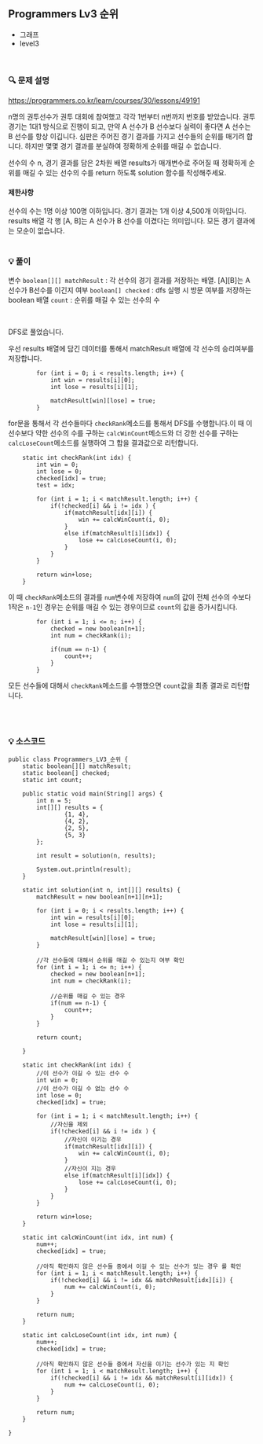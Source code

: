 ## Programmers Lv3 순위

- 그래프
- level3

<br>


### 🔍 문제 설명
https://programmers.co.kr/learn/courses/30/lessons/49191

n명의 권투선수가 권투 대회에 참여했고 각각 1번부터 n번까지 번호를 받았습니다. 권투 경기는 1대1 방식으로 진행이 되고, 만약 A 선수가 B 선수보다 실력이 좋다면 A 선수는 B 선수를 항상 이깁니다. 심판은 주어진 경기 결과를 가지고 선수들의 순위를 매기려 합니다. 하지만 몇몇 경기 결과를 분실하여 정확하게 순위를 매길 수 없습니다.

선수의 수 n, 경기 결과를 담은 2차원 배열 results가 매개변수로 주어질 때 정확하게 순위를 매길 수 있는 선수의 수를 return 하도록 solution 함수를 작성해주세요.


#### 제한사항
선수의 수는 1명 이상 100명 이하입니다.
경기 결과는 1개 이상 4,500개 이하입니다.
results 배열 각 행 [A, B]는 A 선수가 B 선수를 이겼다는 의미입니다.
모든 경기 결과에는 모순이 없습니다.
<br><br>

###  💡 풀이

변수
`boolean[][] matchResult` : 각 선수의 경기 결과를 저장하는 배열. [A][B]는 A선수가 B선수를 이긴지 여부
`boolean[] checked` : dfs 실행 시 방문 여부를 저장하는 boolean 배열 
`count` : 순위를 매길 수 있는 선수의 수

<br>

DFS로 풀었습니다. 

우선 results 배열에 담긴 데이터를 통해서 matchResult 배열에 각 선수의 승리여부를 저장합니다.

```
		for (int i = 0; i < results.length; i++) {
			int win = results[i][0];
			int lose = results[i][1];
			
			matchResult[win][lose] = true;
		}
```

for문을 통해서 각 선수들마다 `checkRank`메소드를 통해서 DFS를 수행합니다.이 때 이 선수보다 약한 선수의 수를 구하는 `calcWinCount`메소드와 더 강한 선수를 구하는 `calcLoseCount`메소드를 실행하여 그 합을 결과값으로 리턴합니다. 

```
	static int checkRank(int idx) {
		int win = 0;
		int lose = 0;
		checked[idx] = true;
		test = idx;
		
		for (int i = 1; i < matchResult.length; i++) {
			if(!checked[i] && i != idx ) {
				if(matchResult[idx][i]) {
					win += calcWinCount(i, 0);
				}
				else if(matchResult[i][idx]) {
					lose += calcLoseCount(i, 0);
				}
			}
		}
		
		return win+lose;
	}
```

이 때 `checkRank`메소드의 결과를 `num`변수에 저장하여 `num`의 값이 전체 선수의 수보다 1작은 `n-1`인 경우는 순위를 매길 수 있는 경우이므로 `count`의 값을 증가시킵니다.

```
		for (int i = 1; i <= n; i++) {
			checked = new boolean[n+1];
			int num = checkRank(i);
			
			if(num == n-1) {
				count++;
			}
		}
```


모든 선수들에 대해서 `checkRank`메소드를 수행했으면 `count`값을 최종 결과로 리턴합니다.


<br><br>

###  💡 소스코드
```
public class Programmers_LV3_순위 {
	static boolean[][] matchResult;
	static boolean[] checked;
	static int count;
	
	public static void main(String[] args) {
		int n = 5;
		int[][] results = {
				{1, 4},
				{4, 2},
				{2, 5},
				{5, 3}
		};
		
		int result = solution(n, results);
		
		System.out.println(result);
	}
	
	static int solution(int n, int[][] results) {
		matchResult = new boolean[n+1][n+1];
		
		for (int i = 0; i < results.length; i++) {
			int win = results[i][0];
			int lose = results[i][1];
			
			matchResult[win][lose] = true;
		}
		
		//각 선수들에 대해서 순위를 매길 수 있는지 여부 확인
		for (int i = 1; i <= n; i++) {
			checked = new boolean[n+1];
			int num = checkRank(i);

			//순위를 매길 수 있는 경우
			if(num == n-1) {
				count++;
			}
		}
		
		return count;
		
	}
	
	static int checkRank(int idx) {
		//이 선수가 이길 수 있는 선수 수
		int win = 0;
		//이 선수가 이길 수 없는 선수 수
		int lose = 0;
		checked[idx] = true;
		
		for (int i = 1; i < matchResult.length; i++) {
			//자신을 제외
			if(!checked[i] && i != idx ) {
				//자신이 이기는 경우
				if(matchResult[idx][i]) {
					win += calcWinCount(i, 0);
				}
				//자신이 지는 경우
				else if(matchResult[i][idx]) {
					lose += calcLoseCount(i, 0);
				}
			}
		}
		
		return win+lose;
	}
	
	static int calcWinCount(int idx, int num) {
		num++;
		checked[idx] = true;
		
		//아직 확인하지 않은 선수들 중에서 이길 수 있는 선수가 있는 경우 를 확인
		for (int i = 1; i < matchResult.length; i++) {
			if(!checked[i] && i != idx && matchResult[idx][i]) {
				num += calcWinCount(i, 0);
			}
		}
		
		return num;
	}
	
	static int calcLoseCount(int idx, int num) {
		num++;
		checked[idx] = true;
		
		//아직 확인하지 않은 선수들 중에서 자신을 이기는 선수가 있는 지 확인
		for (int i = 1; i < matchResult.length; i++) {
			if(!checked[i] && i != idx && matchResult[i][idx]) {
				num += calcLoseCount(i, 0);
			}
		}
		
		return num;
	}

}


```


<br>